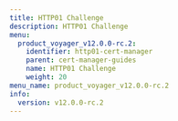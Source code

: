 ```yaml
---
title: HTTP01 Challenge
description: HTTP01 Challenge
menu:
  product_voyager_v12.0.0-rc.2:
    identifier: http01-cert-manager
    parent: cert-manager-guides
    name: HTTP01 Challenge
    weight: 20
menu_name: product_voyager_v12.0.0-rc.2
info:
  version: v12.0.0-rc.2
---
```


